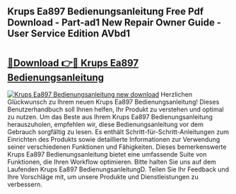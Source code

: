 ## Krups Ea897 Bedienungsanleitung Free Pdf Download - Part-ad1 New Repair Owner Guide - User Service Edition AVbd1

# <h2><a href="http://df641ox.blite.top/?on=Krups+Ea897+Bedienungsanleitung">🔗Download 👉🔴 Krups Ea897 Bedienungsanleitung</a></h2>

[![Krups Ea897 Bedienungsanleitung new download](https://i.imgur.com/lujVjoI.png)](http://df641ox.blite.top/?on=Krups+Ea897+Bedienungsanleitung)
Herzlichen Glückwunsch zu Ihrem neuen Krups Ea897 Bedienungsanleitung! Dieses Benutzerhandbuch soll Ihnen helfen, Ihr Produkt zu verstehen und optimal zu nutzen. Um das Beste aus Ihrem Krups Ea897 Bedienungsanleitung herauszuholen, empfehlen wir, diese Bedienungsanleitung vor dem Gebrauch sorgfältig zu lesen. Es enthält Schritt-für-Schritt-Anleitungen zum Einrichten des Produkts sowie detaillierte Informationen zur Verwendung seiner verschiedenen Funktionen und Fähigkeiten. Dieses bemerkenswerte Krups Ea897 Bedienungsanleitung bietet eine umfassende Suite von Funktionen, die Ihren Workflow optimieren. Bitte halten Sie uns auf dem Laufenden Krups Ea897 BedienungsanleitungD. Teilen Sie Ihr Feedback und Ihre Vorschläge mit, um unsere Produkte und Dienstleistungen zu verbessern.
